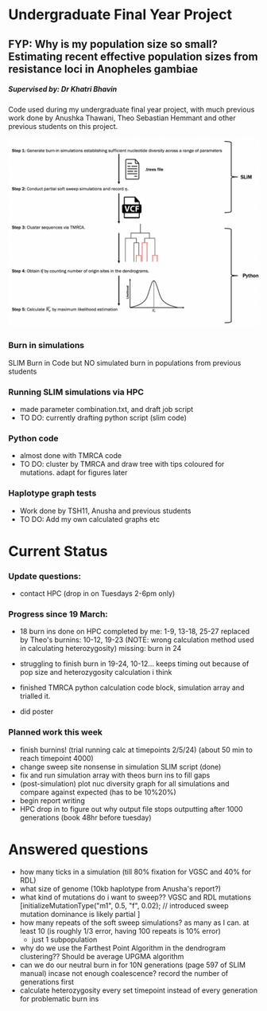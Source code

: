 # Undergraduate Final Year Project
## FYP: Why is my population size so small? Estimating recent effective population sizes from resistance loci in Anopheles gambiae

##### Supervised by: Dr Khatri Bhavin

Code used during my undergraduate final year project, with much previous work done by Anushka Thawani, Theo Sebastian Hemmant and other previous students on this project.

![alt text](image.png)

### Burn in simulations
SLIM Burn in Code but NO simulated burn in populations from previous students

### Running SLIM simulations via HPC 
- made parameter combination.txt, and draft job script
- TO DO: currently drafting python script (slim code)


### Python code
- almost done with TMRCA code
- TO DO: cluster by TMRCA and draw tree with tips coloured for mutations. adapt for figures later


### Haplotype graph tests
- Work done by TSH11, Anusha and previous students
- TO DO: Add my own calculated graphs etc


# Current Status
### Update questions:
- contact HPC (drop in on Tuesdays 2-6pm only)


### Progress since 19 March:
- 18 burn ins done on HPC
completed by me: 1-9, 13-18, 25-27
replaced by Theo's burnins: 10-12, 19-23 (NOTE: wrong calculation method used in calculating heterozygosity)
missing: burn in 24

- struggling to finish burn in 19-24, 10-12... keeps timing out because of pop size and heterozygosity calculation i think
- finished TMRCA python calculation code block, simulation array and trialled it.
- did poster

### Planned work this week
- finish burnins! (trial running calc at timepoints 2/5/24) (about 50 min to reach timepoint 4000)
- change sweep site nonsense in simulation SLIM script (done)
- fix and run simulation array with theos burn ins to fill gaps
- (post-simulation) plot nuc diversity graph for all simulations and compare against expected (has to be 10%<nuc diversity>20%)
- begin report writing
- HPC drop in to figure out why output file stops outputting after 1000 generations (book 48hr before tuesday)


# Answered questions
- how many ticks in a simulation (till 80% fixation for VGSC and 40% for RDL)
- what size of genome  (10kb haplotype from Anusha's report?)
- what kind of mutations do i want to sweep?? VGSC and RDL mutations [initializeMutationType("m1", 0.5, "f", 0.02); // introduced sweep mutation dominance is likely partial ]
- how many repeats of the soft sweep simulations? as many as I can. at least 10 (is roughly 1/3 error, having 100 repeats is 10% error)
    - just 1 subpopulation
- why do we use the Farthest Point Algorithm in the dendrogram clustering?? Should be average UPGMA algorithm
- can we do our neutral burn in for 10N generations (page 597 of SLIM manual) incase not enough coalescence? record the number of generations first
- calculate heterozygosity every set timepoint instead of every generation for problematic burn ins

